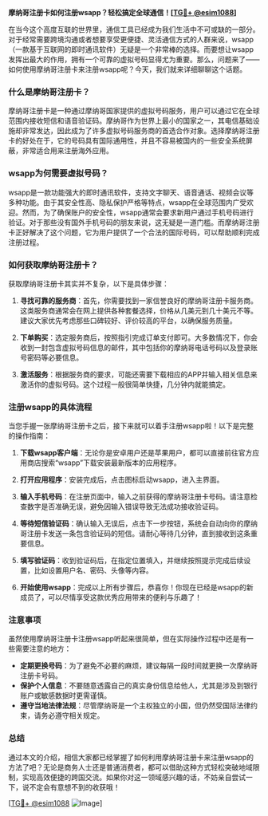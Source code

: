 **摩纳哥注册卡如何注册wsapp？轻松搞定全球通信！[[TG💪+ @esim1088](https://t.me/s/esim1088)]**

在当今这个高度互联的世界里，通信工具已经成为我们生活中不可或缺的一部分。对于经常需要跨境沟通或者想要享受更便捷、灵活通信方式的人群来说，wsapp（一款基于互联网的即时通讯软件）无疑是一个非常棒的选择。而要想让wsapp发挥出最大的作用，拥有一个可靠的虚拟号码显得尤为重要。那么，问题来了——如何使用摩纳哥注册卡来注册wsapp呢？今天，我们就来详细聊聊这个话题。

### 什么是摩纳哥注册卡？

摩纳哥注册卡是一种通过摩纳哥国家提供的虚拟号码服务，用户可以通过它在全球范围内接收短信和语音验证码。摩纳哥作为世界上最小的国家之一，其电信基础设施却非常发达，因此成为了许多虚拟号码服务商的首选合作对象。选择摩纳哥注册卡的好处在于，它的号码具有国际通用性，并且不容易被国内的一些安全系统屏蔽，非常适合用来注册海外应用。

### wsapp为何需要虚拟号码？

wsapp是一款功能强大的即时通讯软件，支持文字聊天、语音通话、视频会议等多种功能。由于其安全性高、隐私保护严格等特点，wsapp在全球范围内广受欢迎。然而，为了确保账户的安全性，wsapp通常会要求新用户通过手机号码进行验证。对于那些没有国外手机号码的朋友来说，这无疑是一道门槛。而摩纳哥注册卡正好解决了这个问题，它为用户提供了一个合法的国际号码，可以帮助顺利完成注册过程。

### 如何获取摩纳哥注册卡？

获取摩纳哥注册卡其实并不复杂，以下是具体步骤：

1. **寻找可靠的服务商**：首先，你需要找到一家信誉良好的摩纳哥注册卡服务商。这类服务商通常会在网上提供各种套餐选择，价格从几美元到几十美元不等。建议大家优先考虑那些口碑较好、评价较高的平台，以确保服务质量。

2. **下单购买**：选定服务商后，按照指引完成订单支付即可。大多数情况下，你会收到一封包含虚拟号码信息的邮件，其中包括你的摩纳哥电话号码以及登录账号密码等必要信息。

3. **激活服务**：根据服务商的要求，可能还需要下载相应的APP并输入相关信息来激活你的虚拟号码。这个过程一般很简单快捷，几分钟内就能搞定。

### 注册wsapp的具体流程

当您手握一张摩纳哥注册卡之后，接下来就可以着手注册wsapp啦！以下是完整的操作指南：

1. **下载wsapp客户端**：无论你是安卓用户还是苹果用户，都可以直接前往官方应用商店搜索“wsapp”下载安装最新版本的应用程序。

2. **打开应用程序**：安装完成后，点击图标启动wsapp，进入主界面。

3. **输入手机号码**：在注册页面中，输入之前获得的摩纳哥注册卡号码。请注意检查数字是否准确无误，避免因输入错误导致无法成功接收验证码。

4. **等待短信验证码**：确认输入无误后，点击下一步按钮，系统会自动向你的摩纳哥注册卡发送一条包含验证码的短信。请耐心等待几分钟，直到接收到这条重要信息。

5. **填写验证码**：收到验证码后，在指定位置填入，并继续按照提示完成后续设置，比如设置用户名、密码、头像等内容。

6. **开始使用wsapp**：完成以上所有步骤后，恭喜你！你现在已经是wsapp的新成员了，可以尽情享受这款优秀应用带来的便利与乐趣了！

### 注意事项

虽然使用摩纳哥注册卡注册wsapp听起来很简单，但在实际操作过程中还是有一些需要注意的地方：

- **定期更换号码**：为了避免不必要的麻烦，建议每隔一段时间就更换一次摩纳哥注册卡号码。
- **保护个人信息**：不要随意透露自己的真实身份信息给他人，尤其是涉及到银行账户或敏感数据时更需谨慎。
- **遵守当地法律法规**：尽管摩纳哥是一个主权独立的小国，但仍然受国际法律约束，请务必遵守相关规定。

### 总结

通过本文的介绍，相信大家都已经掌握了如何利用摩纳哥注册卡来注册wsapp的方法了吧？无论是商务人士还是普通消费者，都可以借助这种方式轻松突破地域限制，实现高效便捷的跨国交流。如果你对这一领域感兴趣的话，不妨亲自尝试一下，说不定会有意想不到的收获哦！

[[TG💪+ @esim1088](https://t.me/s/esim1088) ![Image](https://i.postimg.cc/4NQfJmqS/Snipaste-2025-05-13-00-14-12.png)]